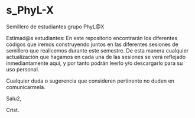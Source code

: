 # s_PhyL-X
Semillero de estudiantes grupo PhyL@X

Estimad@s estudiantes:
En este repositorio encontrarán los diferentes códigos que iremos construyendo juntos en las diferentes sesiones de semillero que realicemos durante este semestre. De esta manera cualquier actualización que hagamos en cada una de las sesiones se verá reflejado inmediantamente aquí, y por tanto podrán leerlo y/o descargarlo para su uso personal.

Cualquier duda o sugerencia que consideren pertinente no duden en comunicarmela.

Salu2,

Crist.
